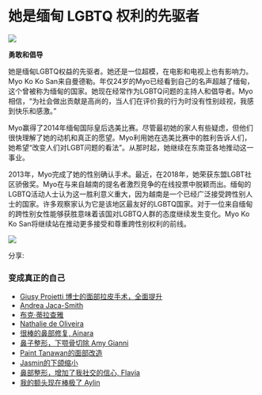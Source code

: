 # 她是缅甸 LGBTQ 权利的先驱者

![](https://www.kamolhospital.com/uploads/blog/40/data/649980aebf9f3.jpg)

**勇敢和倡导**

她是缅甸LGBTQ权益的先驱者。她还是一位超模，在电影和电视上也有影响力。Myo Ko Ko San来自曼德勒。年仅24岁的Myo已经看到自己的名声超越了缅甸，这个曾被称为缅甸的国家。她现在经常作为LGBTQ问题的主持人和倡导者。Myo相信，“为社会做出贡献是高尚的，当人们在评价我的行为时没有性别歧视，我感到快乐和感激。”

Myo赢得了2014年缅甸国际皇后选美比赛。尽管最初她的家人有些疑虑，但他们很快理解了她的动机和真正的愿望。Myo利用她在选美比赛中的胜利告诉人们，她希望“改变人们对LGBT问题的看法”。从那时起，她继续在东南亚各地推动这一事业。

2013年，Myo完成了她的性别确认手术。最近，在2018年，她荣获东盟LGBT社区骄傲奖。Myo在与来自越南的提名者激烈竞争的在线投票中脱颖而出。缅甸的LGBTQ活动人士认为这一胜利意义重大，因为越南是一个已经广泛接受跨性别人士的国家。许多观察家认为它是该地区最友好的LGBTQ国家。对于一位来自缅甸的跨性别女性能够获胜意味着该国对LGBTQ人群的态度继续发生变化。Myo Ko Ko San将继续站在推动更多接受和尊重跨性别权利的前线。

![](https://www.kamolhospital.com/uploads/blog/40/data/649980aec04b6.jpg)

分享:

### 变成真正的自己

- [Giusy Proietti 博士的面部拉皮手术，全面提升](https://www.kamolhospital.com/blog/70/face-lift-full-face-lift-dr-giusy-proietti)
- [Andrea Jaca-Smith](https://www.kamolhospital.com/blog/116/andrea-jaca-smith)
- [布克·蒂拉查雅](https://www.kamolhospital.com/blog/81/book-theerachaya)
- [Nathalie de Oliveira](https://www.kamolhospital.com/blog/155/life-like-a-dream)
- [很棒的鼻部修复, Ainara](https://www.kamolhospital.com/blog/134/amazing-nose-reshaping-shared-by-ainara)
- [鼻子整形，下颚骨切除 Amy Gianni](https://www.kamolhospital.com/blog/117/rhinoplasty-jaw-to-chin-reduction-by-amy-gianni)
- [Paint Tanawan的面部改造](https://www.kamolhospital.com/blog/27/face-transfomation-by-paint-tanawan)
- [Jasmin的下颌缩小](https://www.kamolhospital.com/blog/20/jaw-reduction-jasmin)
- [鼻部整形，增加了我社交的信心, Flavia](https://www.kamolhospital.com/blog/4/rhinoplasty-boosts-my-confidence-and-makes-me-become-another-version-of-sociable-flavia)
- [我的额头现在棒极了 Aylin](https://www.kamolhospital.com/blog/126/my-forehead-now-is-amazing-by-aylin)